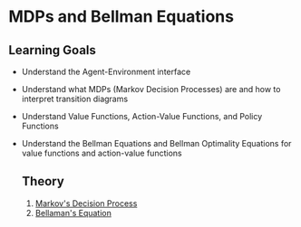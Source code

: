 # MDPs and Bellman Equations

## Learning Goals
- Understand the Agent-Environment interface
- Understand what MDPs (Markov Decision Processes) are and how to interpret transition diagrams
- Understand Value Functions, Action-Value Functions, and Policy Functions
- Understand the Bellman Equations and Bellman Optimality Equations for value functions and action-value functions

  ## Theory
  1. [Markov's Decision Process](https://github.com/Adity-star/Reinforcement-Learning/tree/main/MDP%20and%20Bellaman's%20eqation/MDP#understanding-markov-decision-process-mdp-in-reinforcement-learning)
  2. [Bellaman's Equation](https://github.com/Adity-star/Reinforcement-Learning/tree/main/MDP%20and%20Bellaman's%20eqation/Bellaman's%20equation#understanding-bellmans-equation-in-reinforcement-learning)
